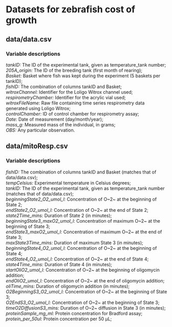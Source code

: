 # Datasets for zebrafish cost of growth  
## data/data.csv  
### Variable descriptions  
*tankID:* The ID of the experimental tank, given as temperature_tank number;  
*205A_origin:* The ID of the breeding tank (first month of rearing);  
*Basket:* Basket where fish was kept during the experiment (5 baskets per tankID);  
*fishID:* The combination of columns tankID and Basket;  
*witroxChannel:* Identifier for the Loligo Witrox channel used;  
*respirometryChamber:* Identifier for the acrylic vial used;  
*witroxFileName:* Raw file containing time series respirometry data generated using Loligo Witrox;  
*controlChamber:* ID of control chamber for respirometry assay;  
*Date:* Date of measurement (day/month/year);  
*mass_g:* Measured mass of the individual, in grams;  
*OBS:* Any particular observation.  
  
## data/mitoResp.csv  
### Variable descriptions  
*fishID:* The combination of columns tankID and Basket (matches that of data/data.csv);  
*tempCelsius:* Experimental temperature in Celsius degrees;  
*tankID:* The ID of the experimental tank, given as temperature_tank number (matches that of data/data.csv);  
*beginningState2_O2_umol_l:* Concentration of O~2~ at the beginning of State 2;  
*endState2_O2_umol_l:* Concentration of O~2~ at the end of State 2;  
*state2Time_mins:* Duration of State 2 (in minutes);  
*beginningState3_maxO2_umol_l:* Concentration of maximum O~2~ at the beginning of State 3;  
*endState3_maxO2_umol_l:* Concentration of maximum O~2~ at the end of State 3;  
*maxState3Time_mins:* Duration of maximum State 3 (in minutes);  
*beginningState4_O2_umol_l:* Concentration of O~2~ at the beginning of State 4;  
*endState4_O2_umol_l:* Concentration of O~2~ at the end of State 4;  
*state4Time_mins:* Duration of State 4 (in minutes);  
*startOliO2_umol_l:* Concentration of O~2~ at the beginning of oligomycin addition;  
*endOliO2_umol_l:* Concentration of O~2~ at the end of oligomycin addition;  
*oliTime_mins:* Duration of oligomycin addition (in minutes);  
*O2BeginningS3_O2_umol_l:* Concentration of O~2~ at the beginning of State 3;  
*O2EndS3_O2_umol_l:* Concentration of O~2~ at the beginning of State 3;  
*timeO2DiffusionS3_mins:* Duration of O~2~ diffusion in State 3 (in minutes);  
*proteinSample_mg_ml:* Protein concentration for Bradford assay;  
*protein_per_50ul:* Protein concentration per 50 µL;  
